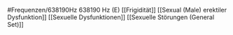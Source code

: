 #Frequenzen/638190Hz
638190 Hz (E)
[[Frigidität]]
[[Sexual (Male) erektiler Dysfunktion]]
[[Sexuelle Dysfunktionen]]
[[Sexuelle Störungen (General Set)]]